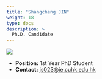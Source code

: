 ```yaml
---
title: "Shangcheng JIN"
weight: 18
type: docs
description: >
  Ph.D. Candidate
---
```


<div class="member-photo-frame wk-desk-4 wk-ipadp-4 wk-mobile-12 wk-tab-12">
    <div class=".member-photo-image">
     <img src="/images/members/JIN-Shangcheng.jpg">
    </div>
</div>

 - **Position:** 1st Year PhD Student
 - **Contact:** [js023@ie.cuhk.edu.hk](js023@ie.cuhk.edu.hk)